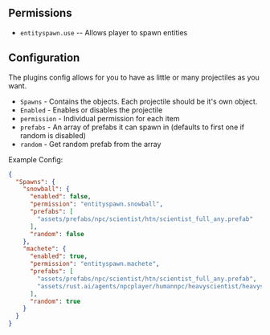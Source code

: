 ## Permissions

* `entityspawn.use` -- Allows player to spawn entities

## Configuration

The plugins config allows for you to have as little or many projectiles as you want.

* `Spawns` - Contains the objects. Each projectile should be it's own object.
* `Enabled` - Enables or disables the projectile
* `permission` - Individual permission for each item
* `prefabs` - An array of prefabs it can spawn in (defaults to first one if random is disabled)
* `random` - Get random prefab from the array


Example Config:
```json
{
  "Spawns": {
    "snowball": {
      "enabled": false,
      "permission": "entityspawn.snowball",
      "prefabs": [
        "assets/prefabs/npc/scientist/htn/scientist_full_any.prefab"
      ],
      "random": false
    },
	"machete": {
      "enabled": true,
	  "permission": "entityspawn.machete",
      "prefabs": [
        "assets/prefabs/npc/scientist/htn/scientist_full_any.prefab",
        "assets/rust.ai/agents/npcplayer/humannpc/heavyscientist/heavyscientist.prefab"
      ],
      "random": true
    }
  }
}
```